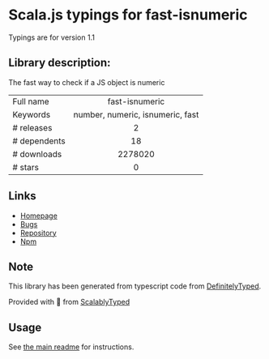 
# Scala.js typings for fast-isnumeric

Typings are for version 1.1

## Library description:
The fast way to check if a JS object is numeric

|                    |                 |
| ------------------ | :-------------: |
| Full name          | fast-isnumeric |
| Keywords           | number, numeric, isnumeric, fast |
| # releases         | 2 |
| # dependents       | 18 |
| # downloads        | 2278020 |
| # stars            | 0 |

## Links
- [Homepage](https://github.com/plotly/fast-isnumeric#readme)
- [Bugs](https://github.com/plotly/fast-isnumeric/issues)
- [Repository](https://github.com/plotly/fast-isnumeric)
- [Npm](https://www.npmjs.com/package/fast-isnumeric)
    


## Note
This library has been generated from typescript code from [DefinitelyTyped](https://definitelytyped.org).

Provided with :purple_heart: from [ScalablyTyped](https://github.com/oyvindberg/ScalablyTyped)

## Usage
See [the main readme](../../readme.md) for instructions.


